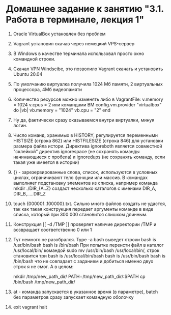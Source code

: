 # Домашнее задание к занятию "3.1. Работа в терминале, лекция 1" 


1. Oracle VirtualBox установлен без проблем
2. Vagrant установил скачав через немецкий VPS-сервер
3. В Windows в качестве терминала использовал просто окно командной строки.
4. Скачал VPN Windscibe, это позволило Vagrant скачать и установить Ubuntu 20.04
5. По умолчанию виртуалка получила 1024 Мб памяти, 2 виртуальных процессора, 4Мб видеопамяти
6. Количество ресурсов можно изменять либо в VagrantFile:
  v.memory = 1024
  v.cpus = 2
  или командами ВМ
    config.vm.provider "virtualbox" do |vb|
      vb.memory = "1024"
      vb.cpu = "2"
    end
7. Ну да, фактически сразу оказываемся внутри виртуалки, минуя логин.
8. Число команд, хранимых в HISTORY, регулируется переменными HISTSIZE (строка 862) или HISTFILESIZE (строка 846) для установки размера файла истори. Директива ignoreboth является совместной "склейкой" директив ignorespace (не сохранять команды начинающиеся с пробела) и ignoredups (не сохранять команду, если такая уже имеется в истории)
9. {} - зарезервированные слова, список, используются в условных циклах, ограничивают тело функции или массив. В командах выполняет подстановку элементов из списка, например команда mkdir ./DIR_{A..Z} создаст несколько каталогов с именами DIR_A, DIR_B,.....DIR_Z
10. touch {000001..100000}.txt. Сильно много файлов создать не удастся, так как такая конструкция передает аргументы команде в виде списка, который при 300 000 становится слишком длинным.
11. Конструкция [[ -d /TMP ]] проверяет наличие директории /TMP и возвращает соответственно 0 или 1
12. Тут немного не разобрался. Type -a bash выведет строки
        bash is /usr/bin/bash
        bash is /bin/bash
    При попытке перенсти файл в каталог /usr/local/bin/ командой sudo mv /usr/bin/bash /usr/local/bin/, строк становится три
        bash is /usr/local/bin/bash
        bash is /usr/bin/bash
        bash is /bin/bash
    что не совпадает с заданием и добиться именно двух строк я не смог. А в целом:
    
    mkdir /tmp/new_path_dir/
    PATH=/tmp/new_path_dir/:$PATH
    cp /bin/bash /tmp/new_path_dir/
13. at - команда запускается в указанное время (в параметре), batch без параметров сразу запускает командную оболочку
14. 
    exit
    vagrant halt
    



